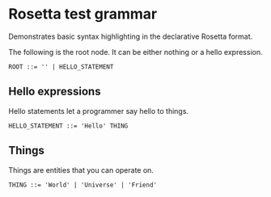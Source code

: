 # Rosetta test grammar

Demonstrates basic syntax highlighting in the declarative Rosetta format.

The following is the root node. It can be either nothing or a hello expression.

```rosetta
ROOT ::= '' | HELLO_STATEMENT
```

## Hello expressions

Hello statements let a programmer say hello to things.

```rosetta
HELLO_STATEMENT ::= 'Hello' THING
```

## Things

Things are entities that you can operate on.

```rosetta
THING ::= 'World' | 'Universe' | 'Friend'
```
